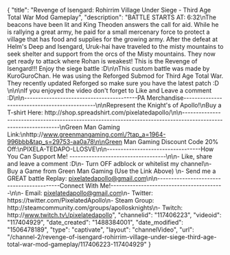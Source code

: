 {
    "title": "Revenge of Isengard: Rohirrim Village Under Siege - Third Age Total War Mod Gameplay",
    "description": "BATTLE STARTS AT: 6:32\nThe beacons have been lit and King Theoden answers the call for aid.  While he is rallying a great army, he paid for a small mercenary force to protect a village that has food and supplies for the growing army.  After the defeat at Helm's Deep and Isengard, Uruk-hai have traveled to the misty mountains to seek shelter and support from the orcs of the Misty mountains.  They now get ready to attack where Rohan is weakest!  This is the Revenge of Isengard!!! Enjoy the siege battle :D\n\nThis custom battle was made by KuroGuroChan.  He was using the Reforged Submod for Third Age Total War.  They recently updated Reforged so make sure you have the latest patch :D \n\n\nIf you enjoyed the video don't forget to Like and Leave a comment :D\n\n-----------------------------------------PA Merchandise----------------------------------------------\n\nRepresent the Knight's of Apollo!\nBuy a T-shirt Here: http:\/\/shop.spreadshirt.com\/pixelatedapollo\/\n\n---------------------------------------------------------------------------------------------------------------\nGreen Man Gaming Link:\nhttp:\/\/www.greenmangaming.com\/?tap_a=1964-996bbb&tap_s=29753-aa0a78\n\nGreen Man Gaming Discount Code 20% Off:\nPIXELA-TEDAPO-LLOSVE\n\n----------------------------------How You Can Support Me! -----------------------------------\n\n- Like, share and leave a comment :D\n- Turn OFF adblock or whitelist my channel\n- Buy a Game from Green Man Gaming (Use the Link Above) \n- Send me a GREAT battle Replay: pixelatedapollo@gmail.com\n\n------------------------------------------Connect With Me!-----------------------------------------\n\n- Email: pixelatedapollo@gmail.com\n- Twitter: https:\/\/twitter.com\/PixelatedApollo\n- Steam Group:  http:\/\/steamcommunity.com\/groups\/apollosknights\n- Twitch: http:\/\/www.twitch.tv\/pixelatedapollo",
    "channelid": "117406223",
    "videoid": "117404929",
    "date_created": "1488384001",
    "date_modified": "1506478189",
    "type": "captivate",
    "layout": "channelVideo",
    "url": "\/channel-2\/revenge-of-isengard-rohirrim-village-under-siege-third-age-total-war-mod-gameplay\/117406223-117404929"
}